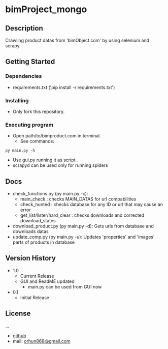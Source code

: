 # bimProject_mongo

## Description

Crawling product datas from 'bimObject.com' by using selenium and scrapy.

## Getting Started

### Dependencies

* requirements.txt ('pip install -r requirements.txt')

### Installing

* Only fork this repository.

### Executing program

* Open path/to/bimproduct.com in terminal.
  * See commands:
```
py main.py -h 
```
* Use gui.py running it as script.
* scrapyd can be used only for running spiders

## Docs

* check_functions.py (py main.py -c): 
  * main_check : checks MAIN_DATAS for url compabilities
  * check_hunted : checks database for any ID or url that may cause an error
  * get_list/lister/hard_clear : checks downloads and corrected download_states
* download_product.py (py main.py -d): Gets urls from database and downloads datas
* update_comp.py (py main.py -u): Updates 'properties' and 'images' parts of products in database

## Version History

* 1.0
    *  Current Release
    * GUI and ReadME updated
        * main.py can be used from GUI now   
* 0.1
    * Initial Release

## License
...
<!-- This project is licensed under the [NAME HERE] License - see the LICENSE.md file for details -->

 - [github](https://github.com/elymsyr)
 - mail: orhun868@gmail.com
